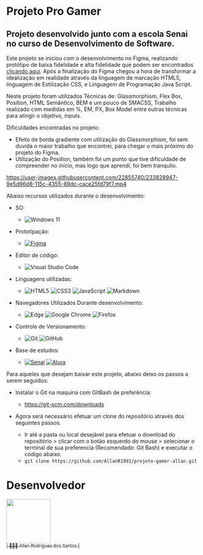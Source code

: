 # Projeto Pro Gamer

## Projeto desenvolvido junto com a escola Senai no curso de Desenvolvimento de Software.

Este projeto se iniciou com o desenvolvimento no Figma, realizando protótipo de baixa fidelidade e alta fidelidade que podem ser encontrados [clicando aqui](https://www.figma.com/file/P3Z6b8zTDPnHqzvDTDoUND/ProjetoGamerAllan?node-id=0%3A1&t=QQMxjqAig74uKM0z-1). Após a finalização do Figma chegou a hora de transformar a idealização em realidade através da linguagem de marcação HTML5, linguagem de Estilização CSS, e Linguagem de Programação Java Script.

Neste projeto foram utilizados Técnicas de:
Glassmorphism, Flex Box, Position, HTML Semântico, BEM e um pouco de SMACSS, Trabalho realizado com medidas em %, EM, PX, Box Model entre outras técnicas para atingir o objetivo, inputs.

Dificuldades encontradas no projeto:

-	Efeito de borda gradiente com utilização do Glassmorphism, foi sem duvida o maior trabalho que encontrei, para chegar o mais próximo do projeto do Figma.
-	Utilização do Position, também foi um ponto que tive dificuldade de compreender no início, mas logo que aprendi, foi bem tranquilo.

https://user-images.githubusercontent.com/22855740/233828947-9e5d96d8-115c-4355-89dc-cace25fd79f7.mp4

Abaixo recursos utilizados durante o desenvolvimento:

-	SO:
	-	![Windows 11](https://img.shields.io/badge/Windows%2011-%230079d5.svg?style=for-the-badge&logo=Windows%2011&logoColor=white)

-	Prototipação:
	-	[![Figma](https://img.shields.io/badge/figma-%23F24E1E.svg?style=for-the-badge&logo=figma&logoColor=white)](https://www.figma.com/file/P3Z6b8zTDPnHqzvDTDoUND/ProjetoGamerAllan?node-id=0%3A1&t=QQMxjqAig74uKM0z-1)

-	Editor de código:
	-	![Visual Studio Code](https://img.shields.io/badge/Visual%20Studio%20Code-0078d7.svg?style=for-the-badge&logo=visual-studio-code&logoColor=white)

-	Linguagens utilizadas:
	-	![HTML5](https://img.shields.io/badge/html5-%23E34F26.svg?style=for-the-badge&logo=html5&logoColor=white)	![CSS3](https://img.shields.io/badge/css3-%231572B6.svg?style=for-the-badge&logo=css3&logoColor=white)	![JavaScript](https://img.shields.io/badge/javascript-%23323330.svg?style=for-the-badge&logo=javascript&logoColor=%23F7DF1E)	![Markdown](https://img.shields.io/badge/markdown-%23000000.svg?style=for-the-badge&logo=markdown&logoColor=white)	

-	Navegadores Utilizados Durante desenvolvimento:
	-	![Edge](https://img.shields.io/badge/Edge-0078D7?style=for-the-badge&logo=Microsoft-edge&logoColor=white)	![Google Chrome](https://img.shields.io/badge/Google%20Chrome-4285F4?style=for-the-badge&logo=GoogleChrome&logoColor=white)	![Firefox](https://img.shields.io/badge/Firefox-FF7139?style=for-the-badge&logo=Firefox-Browser&logoColor=white)

-	Controle de Versionamento:
	-	![Git](https://img.shields.io/badge/git-%23F05033.svg?style=for-the-badge&logo=git&logoColor=white)	![GitHub](https://img.shields.io/badge/github-%23121011.svg?style=for-the-badge&logo=github&logoColor=white)

-	Base de estudos:
	-	[![Senai]( https://img.shields.io/badge/Senai-Infromatica-red)](https://informatica.sp.senai.br/)	[![Alura]( https://img.shields.io/badge/-Alura-blue)](https://www.alura.com.br/)

Para aqueles que desejam baixar este projeto, abaixo deixo os passos a serem seguidos:

-	Instalar o Git na maquina com GitBash de preferência:
	-	https://git-scm.com/downloads

-	Agora será necessário efetuar um clone do repositório através dos seguintes passos.
	-	Ir até a pasta ou local desejável para efetuar o download do repositório > clicar com o botão esquerdo do mouse > selecionar o terminal de sua preferencia (Recomendado: Git Bash) e executar o código abaixo.
	-	``` git clone https://github.com/AllanR1991/projeto-gamer-allan.git ```

# Desenvolvedor
[<img src="https://avatars.githubusercontent.com/u/22855740?s=400&u=18f7e6c6ceab8750ca660ee88fa05cf8d622b025&v=4" width=115><br><sub>| 🙋🏼‍♂️ Allan Rodrigues dos Santos |</sub>](https://github.com/AllanR1991) 
